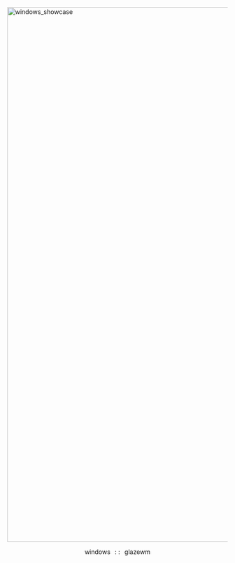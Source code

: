 <img width="2045" height="1225" alt="windows_showcase" src="https://github.com/user-attachments/assets/2376d1b9-03c4-498e-bf7c-14decf061322" />
<p align="center">
windows⠀: :⠀glazewm
</p>
